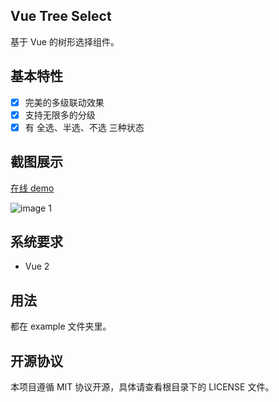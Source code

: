 Vue Tree Select
------

基于 Vue 的树形选择组件。

## 基本特性

- [x] 完美的多级联动效果
- [x] 支持无限多的分级
- [x] 有 全选、半选、不选 三种状态

## 截图展示

[在线 demo](https://lvwenhan.com/vue-tree-select/example/)

![image 1](https://github.com/johnlui/vue-tree-select/blob/master/assets/1.jpg)

## 系统要求

* Vue 2

## 用法

都在 example 文件夹里。

## 开源协议

本项目遵循 MIT 协议开源，具体请查看根目录下的 LICENSE 文件。